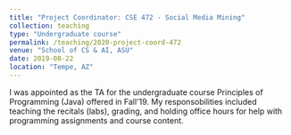 ```yaml
---
title: "Project Coordinator: CSE 472 - Social Media Mining"
collection: teaching
type: "Undergraduate course"
permalink: /teaching/2020-project-coord-472
venue: "School of CS & AI, ASU"
date: 2019-08-22
location: "Tempe, AZ"
---
```


I was appointed as the TA for the undergraduate course Principles of Programming (Java) offered in Fall'19. My responsobilities included teaching the recitals (labs), grading, and holding office hours for help with programming assignments and course content. 
